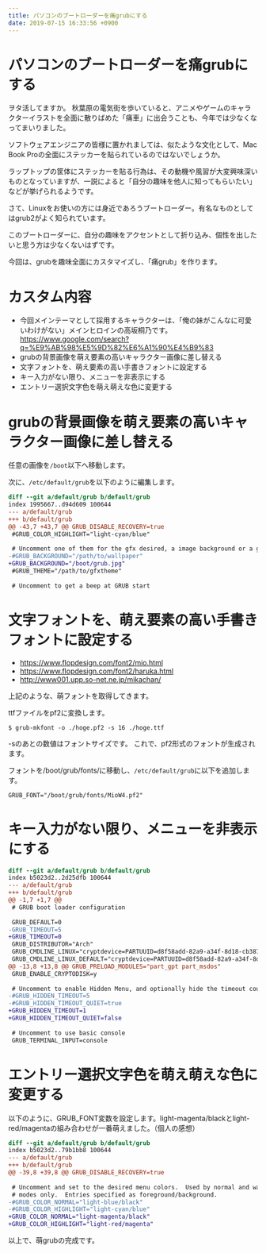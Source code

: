 ```yaml
---
title: パソコンのブートローダーを痛grubにする
date: 2019-07-15 16:33:56 +0900
---
```


パソコンのブートローダーを痛grubにする
===

ヲタ活してますか。
秋葉原の電気街を歩いていると、アニメやゲームのキャラクターイラストを全面に散りばめた「痛車」に出会うことも、今年では少なくなってまいりました。

ソフトウェアエンジニアの皆様に置かれましては、似たような文化として、Mac Book Proの全面にステッカーを貼られているのではないでしょうか。

ラップトップの筐体にステッカーを貼る行為は、その動機や風習が大変興味深いものとなっていますが、一説によると「自分の趣味を他人に知ってもらいたい」などが挙げられるようです。

さて、Linuxをお使いの方には身近であろうブートローダー。有名なものとしてはgrub2がよく知られています。

このブートローダーに、自分の趣味をアクセントとして折り込み、個性を出したいと思う方は少なくないはずです。

今回は、grubを趣味全面にカスタマイズし、「痛grub」を作ります。

# カスタム内容

- 今回メインテーマとして採用するキャラクターは、「俺の妹がこんなに可愛いわけがない」メインヒロインの高坂桐乃です。 https://www.google.com/search?q=%E9%AB%98%E5%9D%82%E6%A1%90%E4%B9%83
- grubの背景画像を萌え要素の高いキャラクター画像に差し替える
- 文字フォントを、萌え要素の高い手書きフォントに設定する
- キー入力がない限り、メニューを非表示にする
- エントリー選択文字色を萌え萌えな色に変更する

# grubの背景画像を萌え要素の高いキャラクター画像に差し替える

任意の画像を`/boot`以下へ移動します。

次に、`/etc/default/grub`を以下のように編集します。

```diff
diff --git a/default/grub b/default/grub
index 1995667..d94d609 100644
--- a/default/grub
+++ b/default/grub
@@ -43,7 +43,7 @@ GRUB_DISABLE_RECOVERY=true
 #GRUB_COLOR_HIGHLIGHT="light-cyan/blue"
 
 # Uncomment one of them for the gfx desired, a image background or a gfxtheme
-#GRUB_BACKGROUND="/path/to/wallpaper"
+GRUB_BACKGROUND="/boot/grub.jpg"
 #GRUB_THEME="/path/to/gfxtheme"
 
 # Uncomment to get a beep at GRUB start
```

# 文字フォントを、萌え要素の高い手書きフォントに設定する

- https://www.flopdesign.com/font2/mio.html
- https://www.flopdesign.com/font2/haruka.html
- http://www001.upp.so-net.ne.jp/mikachan/

上記のような、萌フォントを取得してきます。

ttfファイルをpf2に変換します。

```
$ grub-mkfont -o ./hoge.pf2 -s 16 ./hoge.ttf
```

-sのあとの数値はフォントサイズです。
これで、pf2形式のフォントが生成されます。

フォントを/boot/grub/fonts/に移動し、`/etc/default/grub`に以下を追加します。

```
GRUB_FONT="/boot/grub/fonts/MioW4.pf2"
```

# キー入力がない限り、メニューを非表示にする

```diff
diff --git a/default/grub b/default/grub
index b5023d2..2d25dfb 100644
--- a/default/grub
+++ b/default/grub
@@ -1,7 +1,7 @@
 # GRUB boot loader configuration
 
 GRUB_DEFAULT=0
-GRUB_TIMEOUT=5
+GRUB_TIMEOUT=0
 GRUB_DISTRIBUTOR="Arch"
 GRUB_CMDLINE_LINUX="cryptdevice=PARTUUID=d8f58add-82a9-a34f-8d18-cb3877396a0e:cryptlvm:header"
 GRUB_CMDLINE_LINUX_DEFAULT="cryptdevice=PARTUUID=d8f58add-82a9-a34f-8d18-cb3877396a0e:cryptlvm:header resume=/dev/mapper/kirino-swap nowatchdog audit=0"
@@ -13,8 +13,8 @@ GRUB_PRELOAD_MODULES="part_gpt part_msdos"
 GRUB_ENABLE_CRYPTODISK=y
 
 # Uncomment to enable Hidden Menu, and optionally hide the timeout count
-#GRUB_HIDDEN_TIMEOUT=5
-#GRUB_HIDDEN_TIMEOUT_QUIET=true
+GRUB_HIDDEN_TIMEOUT=1
+GRUB_HIDDEN_TIMEOUT_QUIET=false
 
 # Uncomment to use basic console
 GRUB_TERMINAL_INPUT=console
```

# エントリー選択文字色を萌え萌えな色に変更する


以下のように、GRUB_FONT変数を設定します。light-magenta/blackとlight-red/magentaの組み合わせが一番萌えました。（個人の感想）

```diff
diff --git a/default/grub b/default/grub
index b5023d2..79b1bb8 100644
--- a/default/grub
+++ b/default/grub
@@ -39,8 +39,8 @@ GRUB_DISABLE_RECOVERY=true
 
 # Uncomment and set to the desired menu colors.  Used by normal and wallpaper
 # modes only.  Entries specified as foreground/background.
-#GRUB_COLOR_NORMAL="light-blue/black"
-#GRUB_COLOR_HIGHLIGHT="light-cyan/blue"
+GRUB_COLOR_NORMAL="light-magenta/black"
+GRUB_COLOR_HIGHLIGHT="light-red/magenta"

```

以上で、萌grubの完成です。
